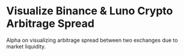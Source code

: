 # Visualize Binance & Luno Crypto Arbitrage Spread
Alpha on visualizing arbitrage spread between two exchanges due to market liquidity.
